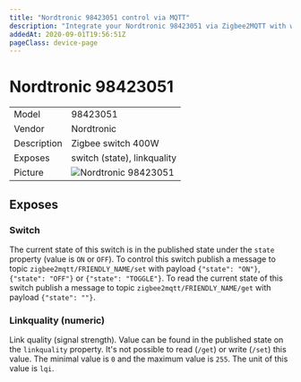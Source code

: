 ```yaml
---
title: "Nordtronic 98423051 control via MQTT"
description: "Integrate your Nordtronic 98423051 via Zigbee2MQTT with whatever smart home infrastructure you are using without the vendors bridge or gateway."
addedAt: 2020-09-01T19:56:51Z
pageClass: device-page
---
```


<!-- !!!! -->
<!-- ATTENTION: This file is auto-generated through docgen! -->
<!-- You can only edit the "Notes"-Section between the two comment lines "Notes BEGIN" and "Notes END". -->
<!-- Do not use h1 or h2 heading within "## Notes"-Section. -->
<!-- !!!! -->

# Nordtronic 98423051

|     |     |
|-----|-----|
| Model | 98423051  |
| Vendor  | Nordtronic  |
| Description | Zigbee switch 400W |
| Exposes | switch (state), linkquality |
| Picture | ![Nordtronic 98423051](https://www.zigbee2mqtt.io/images/devices/98423051.jpg) |


<!-- Notes BEGIN: You can edit here. Add "## Notes" headline if not already present. -->



<!-- Notes END: Do not edit below this line -->

## Exposes

### Switch 
The current state of this switch is in the published state under the `state` property (value is `ON` or `OFF`).
To control this switch publish a message to topic `zigbee2mqtt/FRIENDLY_NAME/set` with payload `{"state": "ON"}`, `{"state": "OFF"}` or `{"state": "TOGGLE"}`.
To read the current state of this switch publish a message to topic `zigbee2mqtt/FRIENDLY_NAME/get` with payload `{"state": ""}`.

### Linkquality (numeric)
Link quality (signal strength).
Value can be found in the published state on the `linkquality` property.
It's not possible to read (`/get`) or write (`/set`) this value.
The minimal value is `0` and the maximum value is `255`.
The unit of this value is `lqi`.

